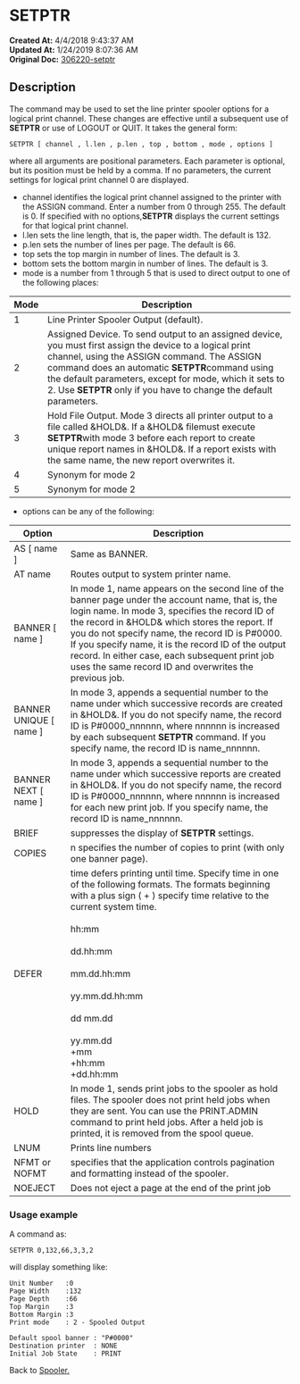# SETPTR

**Created At:** 4/4/2018 9:43:37 AM  
**Updated At:** 1/24/2019 8:07:36 AM  
**Original Doc:** [306220-setptr](https://docs.jbase.com/44205-spooler/306220-setptr)  


## Description 

The command may be used to set the line printer spooler options for a logical print channel. These changes are effective
until a subsequent use of **SETPTR** or use of LOGOUT or QUIT. It takes the general form:

```
SETPTR [ channel , l.len , p.len , top , bottom , mode , options ]
```

where all arguments are positional parameters. Each parameter is optional, but its position must be held by a comma. If no parameters, the current settings for logical print channel 0 are displayed.

- channel identifies the logical print channel assigned to the printer with the ASSIGN command. Enter a number from 0 through 255. The default is 0. If specified with no options,**SETPTR** displays the current settings for that logical print channel.
- l.len sets the line length, that is, the paper width. The default is 132.
- p.len sets the number of lines per page. The default is 66.
- top sets the top margin in number of lines. The default is 3.
- bottom sets the bottom margin in number of lines. The default is 3.
- mode is a number from 1 through 5 that is used to direct output to one of the following places:



| Mode<br> | Description<br> |
| --- | --- |
| 1<br> | Line Printer Spooler Output (default).<br> |
| 2<br> | Assigned Device. To send output to an assigned device, you must first assign the device to a logical print channel, using the ASSIGN command. The ASSIGN command does an automatic **SETPTR**command using the default parameters, except for mode, which it sets to 2. Use **SETPTR** only if you have to change the default parameters.<br> |
| 3<br> | Hold File Output. Mode 3 directs all printer output to a file called &HOLD&. If a &HOLD& filemust execute **SETPTR**with mode 3 before each report to create unique report names in &HOLD&. If a report exists with the same name, the new report overwrites it.<br> |
| 4<br> | Synonym for mode 2<br> |
| 5<br> | Synonym for mode 2<br> |




- options can be any of the following:



| Option<br> | Description<br> |
| --- | --- |
| AS [ name ]<br> | Same as BANNER.<br> |
| AT name<br> | Routes output to system printer name.<br> |
| BANNER [ name ]<br> | In mode 1, name appears on the second line of the banner page under the account name, that is, the login name. In mode 3, specifies the record ID of the record in &HOLD& which stores the report. If you do not specify name, the record ID is P#0000. If you specify name, it is the record ID of the output record. In either case, each subsequent print job uses the same record ID and overwrites the previous job.<br> |
| BANNER UNIQUE [ name ]<br> | In mode 3, appends a sequential number to the name under which successive records are created in &HOLD&. If you do not specify name, the record ID is P#0000\_nnnnnn, where nnnnnn is increased by each subsequent **SETPTR** command. If you specify name, the record ID is name\_nnnnnn.<br> |
| BANNER NEXT [ name ]<br> | In mode 3, appends a sequential number to the name under which successive reports are created in &HOLD&. If you do not specify name, the record ID is P#0000\_nnnnnn, where nnnnnn is increased for each new print job. If you specify name, the record ID is name\_nnnnnn.<br> |
| BRIEF<br> | suppresses the display of **SETPTR** settings.<br> |
| COPIES<br> | n specifies the number of copies to print (with only one banner page).<br> |
| DEFER<br> | time defers printing until time. Specify time in one of the following formats. The formats beginning with a plus sign ( + ) specify time relative to the current system time.<br><br>hh:mm<br><br>dd.hh:mm<br><br>mm.dd.hh:mm<br><br>yy.mm.dd.hh:mm<br><br>dd mm.dd<br><br>yy.mm.dd<br>+mm<br>+hh:mm<br>+dd.hh:mm<br> |
| HOLD<br> | In mode 1, sends print jobs to the spooler as hold files. The spooler does not print held jobs when they are sent. You can use the PRINT.ADMIN command to print held jobs. After a held job is printed, it is removed from the spool queue.<br> |
| LNUM<br> | Prints line numbers<br> |
| NFMT or NOFMT<br> | specifies that the application controls pagination and formatting instead of the spooler.<br> |
| NOEJECT<br> | Does not eject a page at the end of the print job<br> |






### Usage example

A command as:

```
SETPTR 0,132,66,3,3,2 
```

will display something like:

```
Unit Number   :0
Page Width    :132
Page Depth    :66
Top Margin    :3
Bottom Margin :3
Print mode    : 2 - Spooled Output

Default spool banner : "P#0000"
Destination printer  : NONE
Initial Job State    : PRINT
```





Back to [Spooler.](./../jbase-spooler)
